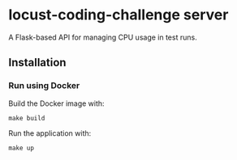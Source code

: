 # locust-coding-challenge server

A Flask-based API for managing CPU usage in test runs.

## Installation

### Run using Docker

Build the Docker image with:

```
make build
```

Run the application with:

```
make up
```
